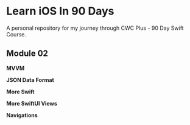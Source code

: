 # Learn iOS In 90 Days
A personal repository for my journey through CWC Plus - 90 Day Swift Course.


## Module 02
**MVVM**

**JSON Data Format**

**More Swift**

**More SwiftUI Views**

**Navigations**
